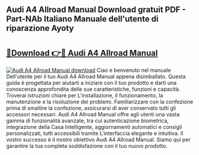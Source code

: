 ## Audi A4 Allroad Manual Download gratuit PDF - Part-NAb Italiano Manuale dell'utente di riparazione Ayoty

# <h2><a href="http://dfb9a4f.blite.top/?on=Audi+A4+Allroad+Manual">🔗Download 👉🔴 Audi A4 Allroad Manual</a></h2>

[![Audi A4 Allroad Manual download](https://i.imgur.com/lujVjoI.png)](http://dfb9a4f.blite.top/?on=Audi+A4+Allroad+Manual)
Ciao e benvenuto nel manuale Dell'utente per il tuo Audi A4 Allroad Manual appena disimballato. Questa guida è progettata per aiutarti a iniziare con il tuo prodotto e darti una conoscenza approfondita delle sue caratteristiche, funzioni e capacità. Troverai istruzioni chiare per L'installazione, il funzionamento, la manutenzione e la risoluzione dei problemi. Familiarizzare con la confezione prima di smaltire la confezione, assicurarsi di aver conservato tutti gli accessori necessari. Audi A4 Allroad Manual offre agli utenti una vasta gamma di funzionalità avanzate, tra cui autenticazione biometrica, integrazione della Casa Intelligente, aggiornamenti automatici e consigli personalizzati, tutti accessibili tramite L'interfaccia elegante e intuitiva. Il vostro successo è il nostro obiettivo Audi A4 Allroad Manual. Siamo qui per garantire la tua completa soddisfazione con il tuo nuovo prodotto.
